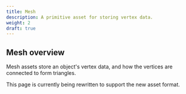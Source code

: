 ```yaml
---
title: Mesh
description: A primitive asset for storing vertex data.
weight: 2
draft: true
---
```


## Mesh overview

Mesh assets store an object's vertex data, and how the vertices are connected to form triangles.

This page is currently being rewritten to support the new asset format.

<!--
## Mesh body
```
+------------------------+-------------------------+--------------------------+
|        40 bytes        |       n * 64 bytes      |       m * 32 bytes       |
|      Mesh manifest     | Vertex group info array |   Extension info array   |
+------------------------+-------------------------+--------------------------+
| Buffer
+-----------------------------------------------------------------------------
                                      ...
 -----------------------------------------------------------------------------+
                                                                              |
 -----------------------------------------------------------------------------+
```

```c
struct Asset_Body_Mesh {
    Mesh_Manifest           manifest;               // 40 bytes
    Vertex_Group_Info       []vertex_group_infos;   // Count provided in manifest. 55 bytes each.
    Extension_Info          []extension_infos;      // Count provided in manifest. 32 bytes each.
    uint8_t                 []buffer;               // Size provided in manifest.
};
```

A `mesh` asset body **MUST** contain a 40 byte [`Mesh_Manifest`](#manifest), followed by a variable length 
array of 55 byte [`Vertex_Group_Info`](#vertex-group-info) structs. `Mesh` assets **MAY** include a variable 
length array of 32 byte [`Extension_Info`](../../extensions) structs.

The count of `Vertex_Group_Info` structs and `Extension_Info` structs **MUST** be provided in the manifest.

### Manifest
```
+-----------------------------------------------------------------------------------------------+
|00 01 02 03 04 05 06 07 08 09 10 11 12 13 14 15 16 17 18 19 20 21 22 23 24 25 26 27 28 29 30 31|
+-----------+-----------+-----------+-----------+-----------+-----------+-----------+-----------+
|                              Bounding Box                             | VG count  | Ext count |
+-----------+-----------+-----------+-----------+-----------+-----------+-----------+-----------+
|      Buffer size      | Next ext. |
+-----------------------+-----------+
```

```c
struct Mesh_Manifest {
    float32_t[6]    bounding_box;           // center.xyz, extents.xyz. Extents are half of box dimensions.
    uint32_t        vertex_group_count;
    uint32_t        extension_count;
    uint64_t        buffer_size;

    uint32_t        next_mesh_extension;    // (index + 1) into extension info array. Zero indicates no extensions.
};
```

A `mesh` **MUST** contain one or more `vertex groups`. 
Each `vertex group` **SHOULD** correspond to one draw call in the renderer, and **MAY** be used to draw different parts of a `mesh` with a different material or shader.

A `vertex group` **MUST** contain sub-buffer offsets for each `vertex attribute`.

### Vertex Group Info

```
+-----------------------------------------------------------------------------------------------+
|00 01 02 03 04 05 06 07 08 09 10 11 12 13 14 15 16 17 18 19 20 21 22 23 24 25 26 27 28 29 30 31|
+-----------+-----------+-----------+-----------+-----------+-----------+-----------+-----------+
|                              Bounding Box                             |  Buf slice begin idx  |
+-----------+-----------+-----------+-----------+-----------+-----------+--+--+--+--+-----------+
|    Buf slice size     |       Idx count       |      Vert count       |TC|CL|JW|EX| Next ext. |
+-----------+-----------+-----------+-----------+-----------+-----------+--+--+--+--+-----------+
```

```c
struct Vertex_Group_Info {
    float32_t[6]    bounding_box;               // center.xyz, extents.xyz. Extents are half of box dimensions.
    uint64_t        buffer_slice_begin_index;
    uint64_t        buffer_slice_size;
    
    uint32_t        index_count;
    uint32_t        vertex_count;

    uint8_t         texcoord_channel_count;
    uint8_t         color_channel_count;
    uint8_t         joint_weight_channel_count;
    uint8_t         extension_attribute_channel_count;
    
    uint32_t        next_attribute_extension;   // (index + 1) into extension_info array. Zero indicates no extensions.
};
```

A `vertex group` **MUST** have an index buffer. Its count **MUST** be a multiple of 3.


A `vertex group` **MUST** have the following attributes:
- `float32_t[3]     position`
- `float32_t[3]     normal`
- `float32_t[4]     tangent`

A `vertex group` **MAY** have zero or more channels of the following attributes:
- `uint16_t[2]      texcoord` (in unorm format)
- `uint8_t[4]       color`    (in RGBA format)
- `uint16_t[4]      joints`
- `uint16_t[4]      weights`
- application-specific extension attributes

The number of `joint` and `weight` channels for a `vertex group` **MUST** be equal.

### Buffer

All `vertex attribute` data for a given `vertex group` **MUST** be contiguous and de-interleaved.

For any attributes with multiple channels, all channels of the same attribute type **MUST** be contiguous and de-interleaved.

```
+==== Vert group 0 ====+
|  Index list          |
+----------------------+
|  Position            |
+----------------------+
|  Normal              |
+----------------------+
|  Tangent             |
+----------------------+
|  ? Texcoord[0]       |
+----------------------+
|  ? Texcoord[1]       |
+----------------------+
|  ? Color[0]          |
+----------------------+
|  ? Color[1]          |
+----------------------+
|  ? Joints[0]         |
+----------------------+
|  ? Joints[1]         |
+----------------------+
|  ? Weights[0]        |
+----------------------+
|  ? Weights[1]        |
+----------------------+
|  ? Ext attributes[0] |
+==== Vert group 1=====+
|  Index list          |

           ...         
|                      |
+======================+
|  ? Extension data[0] |
+----------------------+
```

### Reference implementation

A reference implementation can be found in the [Callisto repository](https://github.com/Bazzagibbs/callisto/blob/master/asset/mesh.odin).
-->

